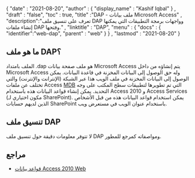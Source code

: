 {
  "date" : "2021-08-20",
  "author" : {
    "display_name" : "Kashif Iqbal"
} ,
  "draft" : "false",
  "toc" : true,
  "title" :"DAP - ملف بيانات Microsoft Access" ,
  "description":"تعرف على تنسيق ملف DAP وواجهات برمجة التطبيقات التي يمكنها إنشاء ملفات DAP وفتحها." ,
  "linktitle" : "DAP",
  "menu" : {
    "docs" : {
      "identifier":"web-dap",
      "parent" : "web"
}
} ,
  "lastmod" : "2021-08-20"
}

## ما هو ملف DAP؟

الملف بامتداد .dap هو ملف صفحة بيانات Microsoft Access يتم إنشاؤه من داخل Microsoft Access وله حق الوصول إلى البيانات المخزنة في قاعدة البيانات. يمكن الوصول إلى البيانات المخزنة في ملف الويب هذا عبر الشبكة (الإنترانت والإنترنت) والتي تختلف عن ملفات Access [MDB](/ar/database/mdb/) التي تم تطويرها لتطبيقات سطح المكتب على وجه التحديد. يمكن إنشاء قواعد البيانات هذه باستخدام Access 2010 و Access Services (مكون اختياري لـ SharePoint). يمكن استخدام قواعد البيانات هذه من قبل الأشخاص الذين لديهم حسابات SharePoint باستخدام عنوان الويب في مستعرض ويب.

## تنسيق ملف DAP

لا تتوفر معلومات دقيقة حول تنسيق ملف DAP ومواصفاته كمرجع للمطور.

## مراجع

* [قواعد بيانات Access 2010 Web](https://support.microsoft.com/en-us/office/access-2010-web-databases-roadmap-f778cc30-bfa3-4be4-bab2-55ef4b50e814)

